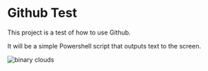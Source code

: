 # Github Test
This project is a test of how to use Github. 

It will be a simple Powershell script that outputs text to the screen.

![binary clouds](https://user-images.githubusercontent.com/88300155/146469926-9b4faead-809e-438e-9372-a0bbd6db67d8.jpg)
